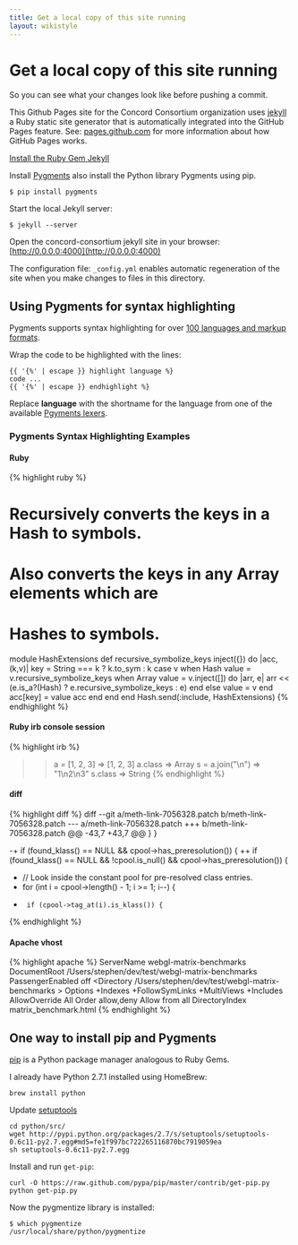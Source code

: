 ```yaml
---
title: Get a local copy of this site running
layout: wikistyle
---
```


Get a local copy of this site running
================

So you can see what your changes look like before pushing a commit.

This Github Pages site for the Concord Consortium organization uses [jekyll](https://github.com/mojombo/jekyll) a Ruby static site generator that is automatically integrated into the GitHub Pages feature. See: [pages.github.com](http://pages.github.com/) for more information about how GitHub Pages works.

[Install the Ruby Gem Jekyll](https://github.com/mojombo/jekyll/wiki/install)

Install [Pygments](http://pygments.org/) also install the Python library Pygments using pip.

    $ pip install pygments

Start the local Jekyll server:

    $ jekyll --server

Open the concord-consortium jekyll site in your browser: [http://0.0.0.0:4000](http://0.0.0.0:4000)

The configuration file: `_config.yml` enables automatic regeneration of the site when you make changes to files in this directory.

Using Pygments for syntax highlighting
----------------

Pygments supports syntax highlighting for over [100 languages and markup formats](http://pygments.org/languages/).

Wrap the code to be highlighted with the lines:

    {{ '{%' | escape }} highlight language %}
    code ...
    {{ '{%' | escape }} endhighlight %}
    
Replace **language** with the shortname for the language from one of the available [Pgyments lexers](http://pygments.org/docs/lexers/).

### Pygments Syntax Highlighting Examples

#### Ruby

{% highlight ruby %}
# Recursively converts the keys in a Hash to symbols.
# Also converts the keys in any Array elements which are 
# Hashes to symbols.
module HashExtensions
  def recursive_symbolize_keys
    inject({}) do |acc, (k,v)|
      key = String === k ? k.to_sym : k
      case v
      when Hash
        value = v.recursive_symbolize_keys
      when Array
        value = v.inject([]) do |arr, e|
          arr << (e.is_a?(Hash) ? e.recursive_symbolize_keys : e)
        end
      else
        value = v
      end
      acc[key] = value
      acc
    end
  end
end
Hash.send(:include, HashExtensions)
{% endhighlight %}

#### Ruby irb console session

{% highlight irb %}
>> a = [1, 2, 3]
=> [1, 2, 3]
>> a.class
=> Array
>> s = a.join("\n")
=> "1\n2\n3"
>> s.class
=> String
{% endhighlight %}

#### diff

{% highlight diff %}
diff --git a/meth-link-7056328.patch b/meth-link-7056328.patch
--- a/meth-link-7056328.patch
+++ b/meth-link-7056328.patch
@@ -43,7 +43,7 @@
      }
    }
 
-+  if (found_klass() == NULL && cpool->has_preresolution()) {
++  if (found_klass() == NULL && !cpool.is_null() && cpool->has_preresolution()) {
 +    // Look inside the constant pool for pre-resolved class entries.
 +    for (int i = cpool->length() - 1; i >= 1; i--) {
 +      if (cpool->tag_at(i).is_klass()) {
{% endhighlight %}

#### Apache vhost

{% highlight apache %}
<VirtualHost webgl-matrix-benchmarks.local:80>
   ServerName webgl-matrix-benchmarks
   DocumentRoot /Users/stephen/dev/test/webgl-matrix-benchmarks
   PassengerEnabled off
   <Directory /Users/stephen/dev/test/webgl-matrix-benchmarks >
     Options +Indexes +FollowSymLinks +MultiViews +Includes
     AllowOverride All
     Order allow,deny
     Allow from all
     DirectoryIndex matrix_benchmark.html
  </Directory>
</VirtualHost>
{% endhighlight %}

One way to install pip and Pygments
----------------

[pip](http://www.pip-installer.org/en/latest/index.html) is a Python package manager analogous to Ruby Gems.

I already have Python 2.7.1 installed using HomeBrew:

    brew install python

Update [setuptools](http://pypi.python.org/pypi/setuptools#cygwin-mac-os-x-linux-other)

    cd python/src/
    wget http://pypi.python.org/packages/2.7/s/setuptools/setuptools-0.6c11-py2.7.egg#md5=fe1f997bc722265116870bc7919059ea
    sh setuptools-0.6c11-py2.7.egg

Install and run `get-pip`:

    curl -O https://raw.github.com/pypa/pip/master/contrib/get-pip.py
    python get-pip.py

Now the pygmentize library is installed:

    $ which pygmentize
    /usr/local/share/python/pygmentize
